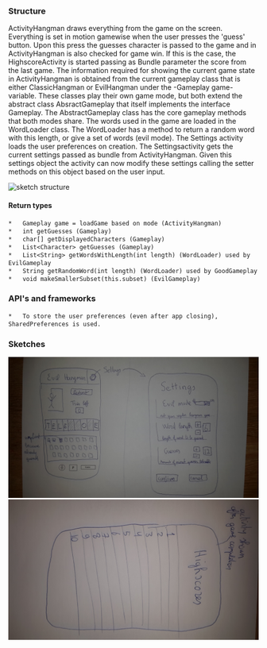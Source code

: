 ### Structure
ActivityHangman draws everything from the game on the screen. 
Everything is set in motion gamewise when the user presses the 'guess' button. Upon this press the guesses character is passed to the game and in ActivityHangman is also checked for game win. If this is the case, the HighscoreActivity is started passing as Bundle parameter the score from the last game.
The information required for showing the current game state in ActivityHangman is obtained from the current gameplay class that is either ClassicHangman or EvilHangman under the -Gameplay game- variable. 
These classes play their own game mode, but both extend the abstract class AbsractGameplay that itself implements the interface Gameplay. The AbstractGameplay class has the core gameplay methods that both modes share.
The words used in the game are loaded in the WordLoader class. 
The WordLoader has a method to return a random word with this length, or give a set of words (evil mode).
The Settings activity loads the user preferences on creation. The Settingsactivity gets the current settings passed as bundle from ActivityHangman. Given this settings object the activity can now modify these settings calling the setter methods on this object based on the user input.

![sketch structure](http://i.imgur.com/m0oVwch.jpg "sketch structure")

#### Return types
	*	Gameplay game = loadGame based on mode (ActivityHangman) 
	* 	int getGuesses (Gameplay)
	* 	char[] getDisplayedCharacters (Gameplay)
	* 	List<Character> getGuesses (Gameplay)
	* 	List<String> getWordsWithLength(int length) (WordLoader) used by EvilGameplay
	* 	String getRandomWord(int length) (WordLoader) used by GoodGameplay
	* 	void makeSmallerSubset(this.subset) (EvilGameplay)

### API's and frameworks
	* 	To store the user preferences (even after app closing), SharedPreferences is used.

### Sketches
![sketch game and settings](https://github.com/Poezedoez/EvilHangman/blob/master/app/sketches/game_and_settings.jpg "sketch game and settings")
![sketch highscores](https://github.com/Poezedoez/EvilHangman/blob/master/app/sketches/highscores.jpg "sketch highscores")


